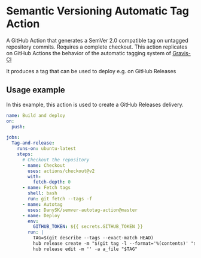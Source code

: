 # Semantic Versioning Automatic Tag Action

A GitHub Action that generates a SemVer 2.0 compatible tag on untagged repository commits. Requires a complete checkout.
This action replicates on GitHub Actions the behavior of the automatic tagging system of [Gravis-CI](https://github.com/DanySK/Gravis-CI/)

It produces a tag that can be used to deploy e.g. on GitHub Releases

## Usage example

In this example, this action is used to create a GitHub Releases delivery.

```yaml
name: Build and deploy
on:
  push:

jobs:
  Tag-and-release:
    runs-on: ubuntu-latest
    steps:
      # Checkout the repository
      - name: Checkout
        uses: actions/checkout@v2
        with:
          fetch-depth: 0
      - name: Fetch tags
        shell: bash
        run: git fetch --tags -f
      - name: Autotag
        uses: DanySK/semver-autotag-action@master
      - name: Deploy
        env:
          GITHUB_TOKEN: ${{ secrets.GITHUB_TOKEN }}
        run: |
          TAG=$(git describe --tags --exact-match HEAD)
          hub release create -m "$(git tag -l --format='%(contents)' "$TAG")" "$TAG" || true
          hub release edit -m '' -a a_file "$TAG"
```
